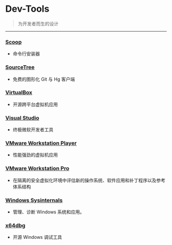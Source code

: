 # Dev-Tools

> 为开发者而生的设计
>

---

### [Scoop](http://scoop.sh/)

- 命令行安装器

### [SourceTree](https://www.sourcetreeapp.com/)

- 免费的图形化 Git 与 Hg 客户端

### [VirtualBox](https://www.virtualbox.org/)

- 开源跨平台虚拟机应用

### [Visual Studio](https://www.visualstudio.com/)

- 终极微软开发者工具

### [VMware Workstation Player](https://www.vmware.com/)

- 性能强劲的虚拟机应用

### [VMware Workstation Pro](https://www.vmware.com/)
- 在隔离的安全虚拟化环境中评估新的操作系统、软件应用和补丁程序以及参考体系结构

### [Windows Sysinternals](https://docs.microsoft.com/zh-cn/sysinternals/)

- 管理、诊断 Windows 系统和应用。

### [x64dbg](https://x64dbg.com)

- 开源 Windows 调试工具